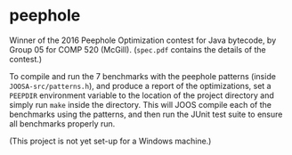 # peephole

Winner of the 2016 Peephole Optimization contest for Java bytecode, by Group 05 for COMP 520 (McGill). (`spec.pdf` contains the details of the contest.)

To compile and run the 7 benchmarks with the peephole patterns (inside `JOOSA-src/patterns.h`), and produce a report of the optimizations, set a `PEEPDIR` environment variable to the location of the project directory and simply run `make` inside the directory. This will JOOS compile each of the benchmarks using the patterns, and then run the JUnit test suite to ensure all benchmarks properly run.

(This project is not yet set-up for a Windows machine.)
